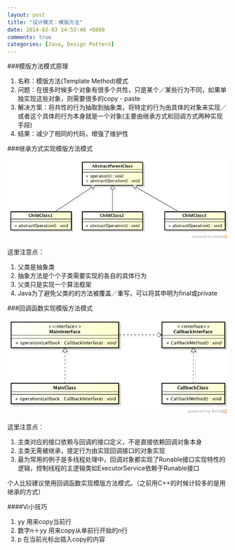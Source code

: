 ```yaml
---
layout: post
title: "设计模式：模版方法"
date: 2014-02-03 14:53:40 +0800
comments: true
categories: [Java, Design Pattern]
---
```


###模版方法模式原理

1. 名称：模版方法(Template Method)模式
2. 问题：在很多时候多个对象有很多个共性，只是某个／某些行为不同，如果单独实现这些对象，则需要很多的copy - paste
3. 解决方案：将共性的行为抽取到抽象类，将特定的行为由具体的对象来实现／或者这个具体的行为本身就是一个对象(主要由继承方式和回调方式两种实现手段)
4. 结果：减少了相同的代码，增强了维护性

###继承方式实现模版方法模式

![继承方式的模版方法](/images/TemplatePattern1.png)

这里注意点：
1. 父类是抽象类
2. 抽象方法是个个子类需要实现的各自的具体行为
3. 父类只是实现一个算法框架
4. Java为了避免父类的的方法被覆盖／重写，可以将其申明为final或private

###回调函数实现模版方法模式

![回调函数的模版方法](/images/TemplatePattern2.png)

这里注意点：
1. 主类对应的接口依赖与回调的接口定义，不是直接依赖回调对象本身
2. 主类无需被继承，提定行为由实现回调接口的对象实现
3. 最为常用的例子是多线程处理中，回调对象都实现了Runable接口实现特性的逻辑，控制线程的主逻辑类如ExecutorService依赖于Runable接口

个人比较建议使用回调函数实现模版方法模式。（之前用C++的时候计较多的是用继承的方式）

####Vi小技巧
1. yy 用来copy当前行
2. 数字n＋yy  用来copy从单前行开始的n行
3. p 在当前光标出插入copy的内容